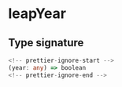# leapYear

## Type signature

```typescript
<!-- prettier-ignore-start -->
(year: any) => boolean
<!-- prettier-ignore-end -->
```
